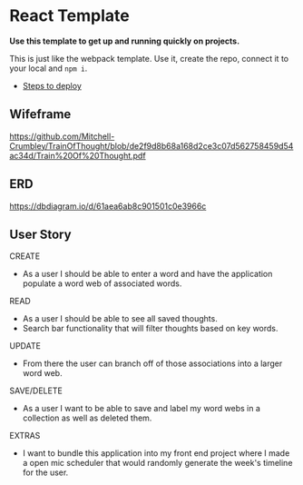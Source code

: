 # React Template

**Use this template to get up and running quickly on projects.**

This is just like the webpack template. Use it, create the repo, connect it to your local and `npm i`.

- [Steps to deploy](https://github.com/nss-nightclass-projects/REACT-Deployment-Netlify)

## Wifeframe

https://github.com/Mitchell-Crumbley/TrainOfThought/blob/de2f9d8b68a168d2ce3c07d562758459d54ac34d/Train%20Of%20Thought.pdf

## ERD

https://dbdiagram.io/d/61aea6ab8c901501c0e3966c


## User Story 
CREATE
- As a user I should be able to enter a word and have the application populate a word web of associated words.

READ
- As a user I should be able to see all saved thoughts.
- Search bar functionality that will filter thoughts based on key words. 

UPDATE
- From there the user can branch off of those associations into a larger word web.

SAVE/DELETE
- As a user I want to be able to save and label my word webs in a collection as well as deleted them.

EXTRAS
- I want to bundle this application into my front end project where I made a open mic scheduler that would randomly generate the week's timeline for the user.
